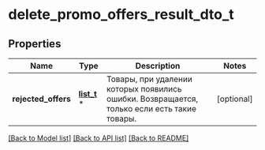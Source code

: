 # delete_promo_offers_result_dto_t

## Properties
Name | Type | Description | Notes
------------ | ------------- | ------------- | -------------
**rejected_offers** | [**list_t**](rejected_promo_offer_delete_dto.md) \* | Товары, при удалении которых появились ошибки.  Возвращается, только если есть такие товары.  | [optional] 

[[Back to Model list]](../README.md#documentation-for-models) [[Back to API list]](../README.md#documentation-for-api-endpoints) [[Back to README]](../README.md)


